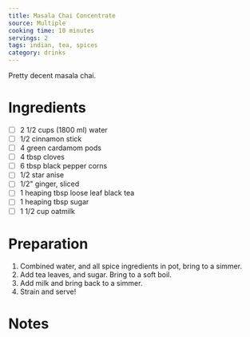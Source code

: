 ```yaml
---
title: Masala Chai Concentrate
source: Multiple
cooking time: 10 minutes
servings: 2
tags: indian, tea, spices
category: drinks
---
```


Pretty decent masala chai.

Ingredients
===========

* [ ] 2 1/2 cups (1800 ml) water
* [ ] 1/2 cinnamon stick
* [ ] 4 green cardamom pods
* [ ] 4 tbsp cloves
* [ ] 6 tbsp black pepper corns
* [ ] 1/2 star anise
* [ ] 1/2" ginger, sliced
* [ ] 1 heaping tbsp loose leaf black tea
* [ ] 1 heaping tbsp sugar
* [ ] 1 1/2 cup oatmilk

Preparation
===========
1. Combined water, and all spice ingredients in pot, bring to a simmer.
2. Add tea leaves, and sugar. Bring to a soft boil.
3. Add milk and bring back to a simmer.
4. Strain and serve!

Notes
=====
